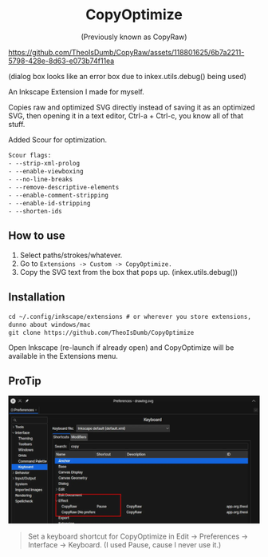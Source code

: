 <h1 align="center">CopyOptimize</h1>
<p align="center">(Previously known as CopyRaw)</p>



https://github.com/TheoIsDumb/CopyRaw/assets/118801625/6b7a2211-5798-428e-8d63-e073b74f11ea


(dialog box looks like an error box due to inkex.utils.debug() being used)


An Inkscape Extension I made for myself.

Copies raw and optimized SVG directly instead of saving it as an optimized SVG, then opening it in a text editor, Ctrl-a + Ctrl-c, you know all of that stuff. 

Added Scour for optimization.

```
Scour flags:
- --strip-xml-prolog
- --enable-viewboxing
- --no-line-breaks
- --remove-descriptive-elements
- --enable-comment-stripping
- --enable-id-stripping
- --shorten-ids
```

## How to use

1. Select paths/strokes/whatever.
2. Go to `Extensions -> Custom -> CopyOptimize.`
3. Copy the SVG text from the box that pops up. (inkex.utils.debug())

## Installation

```
cd ~/.config/inkscape/extensions # or wherever you store extensions, dunno about windows/mac
git clone https://github.com/TheoIsDumb/CopyOptimize
```

Open Inkscape (re-launch if already open) and CopyOptimize will be available in the Extensions menu.

## ProTip 

![protip](protip.webp)

> Set a keyboard shortcut for CopyOptimize in Edit -> Preferences -> Interface -> Keyboard. 
> (I used Pause, cause I never use it.)
